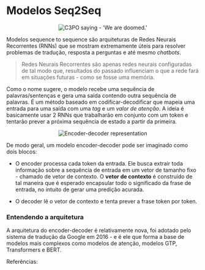 # Modelos Seq2Seq
<p align="center">
  <img src="https://c.tenor.com/T6U1_ahsOEcAAAAC/star-wars-c3po.gif" alt="C3PO saying - 'We are doomed.'" />
</p>

Modelos sequence to sequence são arquiteturas de Redes Neurais Recorrentes (RNNs) que se mostram extremamente úteis para resolver problemas de tradução, resposta a perguntas e até mesmo _chatbots_.

> Redes Neurais Recorrentes são apenas redes neurais configuradas de tal modo que, resultados do passado influenciam o que a rede fará em situações futuras - como se fosse uma memória.

Como o nome sugere, o modelo recebe uma sequência de palavras/sentenças e gera uma saída contendo outra sequência de palavras. É um método baseado em codificar-decodificar que mapeia uma entrada para uma saída com uma _tag_ e um _valor de atenção_. A ideia é basicamente usar 2 RNNs que trabalharão em conjunto com um token e tentarão prever a próxima sequência de estado a partir da primeira.
<p align="center">
  <img src="https://miro.medium.com/max/1372/1*3lj8AGqfwEE5KCTJ-dXTvg.png" alt="Encoder-decoder representation" />
</p>
De modo geral, um modelo encoder-decoder pode ser imaginado como dois blocos:

- O encoder processa cada token da entrada. Ele busca extrair toda informação sobre a sequência de entrada em um vetor de tamanho fixo - chamado de vetor de contexto. O **vetor de contexto** é construído de tal maneira que é esperado encapsular todo o significado da frase de entrada, no intuito de gerar uma predição acurada.

- O decoder lê o vetor de contexto e tenta prever a frase token por token.

### Entendendo a arquitetura
A arquitetura do encoder-decoder é relativamente nova, foi adotado pelo sistema de tradução da Google em 2016 - e é ele que forma a base de modelos mais complexos como modelos de atenção, modelos GTP, Transformers e BERT.





Referências:

